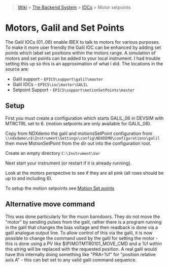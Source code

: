 > [Wiki](Home) > [The Backend System](The-Backend-System) > [IOCs](IOCs) > Motor setpoints

# Motors, Galil and Set Points

The Galil IOCs (01..08) enable IBEX to talk to motors for various purposes. To make it more user friendly the Galil IOC can be enhanced by adding set points which label set positions within the motors range.
A simulation of motors and set points can be added to your local instrument. I had trouble setting this up so this is an approximation of what I did. 
The locations in the source are:

* Galil support - `EPICS\support\galil\master`
* Galil IOCs - `EPICS\ioc\master\GALIL`
* Setpoint Support - `EPICS\support\motionSetPoints\master`

## Setup

First you must create a configuration which starts GALIL_06 in DEVSIM with MTRCTRL set to 6. (motion setpoints are only available for GALIL_06).

Copy from NDXdemo the galil and motionsSetPoint configuration from `\\ndxdemo\c$\Instrument\Settings\config\NDXDEMO\configurations\galil` then move MotionSetPoint from the dir out into the configuration root.

Create an empty directory `C:\Instrument\Var`

Next start your instrument (or restart if it is already running).

Look at the motors perspective to see if they are all pink (all rows should be up to and including 6).

To setup the motion setpoints see [Motion Set points](Motion-Set-points)

## Alternative move command

This was done particularly for the muon barndoors. They do not move the "motor" by sending pulses from the
galil, rather there is a program running in the galil that changes the bias voltage and then readback is done
via a galil analogue output line. To allow control of this via the galil, it is now possible to change the command
used by the galil for setting the motor - this is done using a PV like  $(P)MOTMTR0101_MOVE_CMD   and a %f within this
string will be replaced with the requested position. A real galil would have this internally doing something like "PRA=%f" for "position relative axis A" - this can bet set to any valid galil command sequence.  
  
